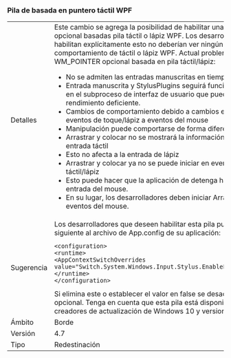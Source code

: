 ### <a name="wpf-pointer-based-touch-stack"></a>Pila de basada en puntero táctil WPF

|   |   |
|---|---|
|Detalles|Este cambio se agrega la posibilidad de habilitar una WM_POINTER opcional basadas pila táctil o lápiz WPF.  Los desarrolladores que no habilitan explícitamente esto no deberían ver ningún cambio en el comportamiento de táctil o lápiz WPF. Actual problemas conocidos con WM_POINTER opcional basada en pila táctil/lápiz:<ul><li>No se admiten las entradas manuscritas en tiempo real.</li><li>Entrada manuscrita y StylusPlugins seguirá funcionando, se procesarán en el subproceso de interfaz de usuario que puede dar lugar a un rendimiento deficiente.</li><li>Cambios de comportamiento debido a cambios en la promoción de los eventos de toque/lápiz a eventos del mouse</li><li>Manipulación puede comportarse de forma diferente</li><li>Arrastrar y colocar no se mostrará la información apropiada para la entrada táctil</li><li>Esto no afecta a la entrada de lápiz</li><li>Arrastrar y colocar ya no se puede iniciar en eventos de entrada táctil/lápiz</li><li>Esto puede hacer que la aplicación de detenga hasta que se detecte la entrada del mouse.</li><li>En su lugar, los desarrolladores deben iniciar Arrastrar y colocar en los eventos del mouse.</li></ul>|
|Sugerencia|Los desarrolladores que deseen habilitar esta pila pueden agregar/merge lo siguiente al archivo de App.config de su aplicación:<pre><code class="language-xml">&lt;configuration&gt;&#13;&#10;&lt;runtime&gt;&#13;&#10;&lt;AppContextSwitchOverrides value=&quot;Switch.System.Windows.Input.Stylus.EnablePointerSupport=true&quot;/&gt;&#13;&#10;&lt;/runtime&gt;&#13;&#10;&lt;/configuration&gt;&#13;&#10;</code></pre>Si elimina este o establecer el valor en false se desactivará esta pila opcional. Tenga en cuenta que esta pila está disponible solo en los creadores de actualización de Windows 10 y versiones posteriores.|
|Ámbito|Borde|
|Versión|4.7|
|Tipo|Redestinación|

